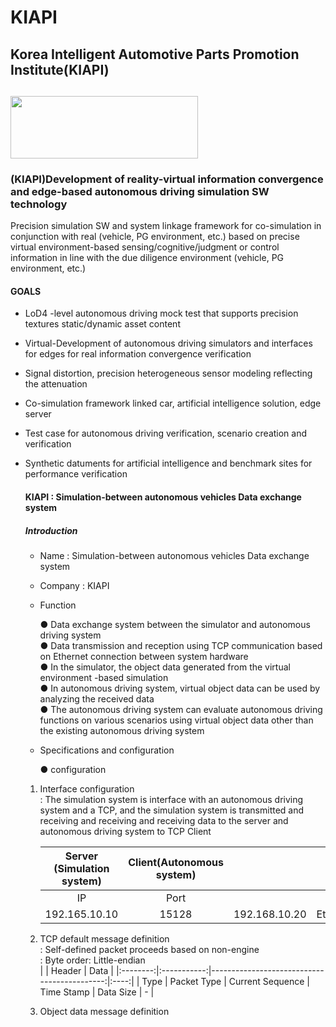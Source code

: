 # KIAPI
## Korea Intelligent Automotive Parts Promotion Institute(KIAPI) 
## <img src="https://github.com/Yunhyeongseok-kiapi/KIAPI_dataset/assets/85465084/9304bae8-7878-4b71-853f-08cff6392d4e" width="300" height ="100">

### (KIAPI)Development of reality-virtual information convergence and edge-based autonomous driving simulation SW technology
Precision simulation SW and system linkage framework for co-simulation in conjunction with real (vehicle, PG environment, etc.) based on precise virtual environment-based sensing/cognitive/judgment or control information in line with the due diligence environment (vehicle, PG environment, etc.)

#### GOALS
- LoD4 -level autonomous driving mock test that supports precision textures static/dynamic asset content
- Virtual-Development of autonomous driving simulators and interfaces for edges for real information convergence verification
- Signal distortion, precision heterogeneous sensor modeling reflecting the attenuation
- Co-simulation framework linked car, artificial intelligence solution, edge server
- Test case for autonomous driving verification, scenario creation and verification
- Synthetic datuments for artificial intelligence and benchmark sites for performance verification

  #### KIAPI : Simulation-between autonomous vehicles Data exchange system

  ##### Introduction
   - Name : Simulation-between autonomous vehicles Data exchange system
   - Company : KIAPI
   - Function
     
     ● Data exchange system between the simulator and autonomous driving system  
     ● Data transmission and reception using TCP communication based on Ethernet connection between system hardware  
     ● In the simulator, the object data generated from the virtual environment -based simulation  
     ● In autonomous driving system, virtual object data can be used by analyzing the received data  
     ● The autonomous driving system can evaluate autonomous driving functions on various scenarios using virtual object data other than the existing autonomous driving system

   - Specifications and configuration
 
     ● configuration

    1) Interface configuration      
       : The simulation system is interface with an autonomous driving system and a TCP, and the simulation system is transmitted and receiving and receiving and receiving data to the server and autonomous driving system to TCP Client       
 

       | Server (Simulation system) | Client(Autonomous system) |                     |   비고   |
       |:--------------------------:|:-------------------------:|:-------------------:|:--------:|
       |           IP               |  Port                     |                     |          |
       |       192.165.10.10        |           15128           |   192.168.10.20     | Ethernet |     


    2) TCP default message definition       
       : Self-defined packet proceeds based on non-engine              
       : Byte order: Little-endian               
       |          |                     Header                                | Data |
       |:--------:|:-----------:|--------------------------------------------:|:----:|
       |   Type   | Packet Type | Current Sequence |   Time Stamp | Data Size |   -  |    
    4) Object data message definition      

